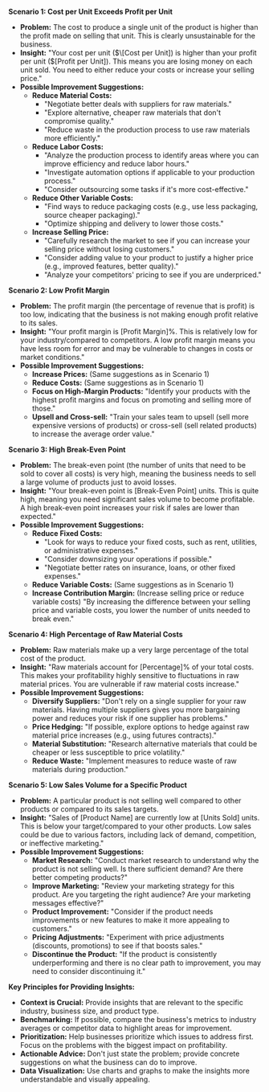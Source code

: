 

**Scenario 1: Cost per Unit Exceeds Profit per Unit**

*   **Problem:** The cost to produce a single unit of the product is higher than the profit made on selling that unit. This is clearly unsustainable for the business.
*   **Insight:** "Your cost per unit ($\[Cost per Unit]) is higher than your profit per unit ($\[Profit per Unit]). This means you are losing money on each unit sold. You need to either reduce your costs or increase your selling price."
*   **Possible Improvement Suggestions:**
    *   **Reduce Material Costs:**
        *   "Negotiate better deals with suppliers for raw materials."
        *   "Explore alternative, cheaper raw materials that don't compromise quality."
        *   "Reduce waste in the production process to use raw materials more efficiently."
    *   **Reduce Labor Costs:**
        *   "Analyze the production process to identify areas where you can improve efficiency and reduce labor hours."
        *   "Investigate automation options if applicable to your production process."
        *   "Consider outsourcing some tasks if it's more cost-effective."
    *   **Reduce Other Variable Costs:**
        *   "Find ways to reduce packaging costs (e.g., use less packaging, source cheaper packaging)."
        *   "Optimize shipping and delivery to lower those costs."
    *   **Increase Selling Price:**
        *   "Carefully research the market to see if you can increase your selling price without losing customers."
        *   "Consider adding value to your product to justify a higher price (e.g., improved features, better quality)."
        *   "Analyze your competitors' pricing to see if you are underpriced."

**Scenario 2: Low Profit Margin**

*   **Problem:** The profit margin (the percentage of revenue that is profit) is too low, indicating that the business is not making enough profit relative to its sales.
*   **Insight:** "Your profit margin is \[Profit Margin]%. This is relatively low for your industry/compared to competitors. A low profit margin means you have less room for error and may be vulnerable to changes in costs or market conditions."
*   **Possible Improvement Suggestions:**
    *   **Increase Prices:** (Same suggestions as in Scenario 1)
    *   **Reduce Costs:** (Same suggestions as in Scenario 1)
    *   **Focus on High-Margin Products:** "Identify your products with the highest profit margins and focus on promoting and selling more of those."
    *   **Upsell and Cross-sell:** "Train your sales team to upsell (sell more expensive versions of products) or cross-sell (sell related products) to increase the average order value."

**Scenario 3: High Break-Even Point**

*   **Problem:** The break-even point (the number of units that need to be sold to cover all costs) is very high, meaning the business needs to sell a large volume of products just to avoid losses.
*   **Insight:** "Your break-even point is \[Break-Even Point] units. This is quite high, meaning you need significant sales volume to become profitable. A high break-even point increases your risk if sales are lower than expected."
*   **Possible Improvement Suggestions:**
    *   **Reduce Fixed Costs:**
        *   "Look for ways to reduce your fixed costs, such as rent, utilities, or administrative expenses."
        *   "Consider downsizing your operations if possible."
        *   "Negotiate better rates on insurance, loans, or other fixed expenses."
    *   **Reduce Variable Costs:** (Same suggestions as in Scenario 1)
    *   **Increase Contribution Margin:** (Increase selling price or reduce variable costs) "By increasing the difference between your selling price and variable costs, you lower the number of units needed to break even."

**Scenario 4: High Percentage of Raw Material Costs**

*   **Problem:** Raw materials make up a very large percentage of the total cost of the product.
*   **Insight:** "Raw materials account for \[Percentage]% of your total costs. This makes your profitability highly sensitive to fluctuations in raw material prices. You are vulnerable if raw material costs increase."
*   **Possible Improvement Suggestions:**
    *   **Diversify Suppliers:** "Don't rely on a single supplier for your raw materials. Having multiple suppliers gives you more bargaining power and reduces your risk if one supplier has problems."
    *   **Price Hedging:** "If possible, explore options to hedge against raw material price increases (e.g., using futures contracts)."
    *   **Material Substitution:** "Research alternative materials that could be cheaper or less susceptible to price volatility."
    *   **Reduce Waste:** "Implement measures to reduce waste of raw materials during production."

**Scenario 5: Low Sales Volume for a Specific Product**

*   **Problem:** A particular product is not selling well compared to other products or compared to its sales targets.
*   **Insight:** "Sales of \[Product Name] are currently low at \[Units Sold] units. This is below your target/compared to your other products. Low sales could be due to various factors, including lack of demand, competition, or ineffective marketing."
*   **Possible Improvement Suggestions:**
    *   **Market Research:** "Conduct market research to understand why the product is not selling well. Is there sufficient demand? Are there better competing products?"
    *   **Improve Marketing:** "Review your marketing strategy for this product. Are you targeting the right audience? Are your marketing messages effective?"
    *   **Product Improvement:** "Consider if the product needs improvements or new features to make it more appealing to customers."
    *   **Pricing Adjustments:** "Experiment with price adjustments (discounts, promotions) to see if that boosts sales."
    *   **Discontinue the Product:** "If the product is consistently underperforming and there is no clear path to improvement, you may need to consider discontinuing it."

**Key Principles for Providing Insights:**

*   **Context is Crucial:** Provide insights that are relevant to the specific industry, business size, and product type.
*   **Benchmarking:** If possible, compare the business's metrics to industry averages or competitor data to highlight areas for improvement.
*   **Prioritization:** Help businesses prioritize which issues to address first. Focus on the problems with the biggest impact on profitability.
*   **Actionable Advice:** Don't just state the problem; provide concrete suggestions on what the business can do to improve.
*   **Data Visualization:** Use charts and graphs to make the insights more understandable and visually appealing.

